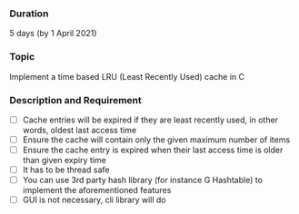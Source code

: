 ### Duration

5 days (by 1 April 2021)

### Topic

Implement a time based LRU (Least Recently Used) cache in C

### Description and Requirement

- [ ] Cache entries will be expired if they are least recently used, in other words, oldest last access time
- [ ] Ensure the cache will contain only the given maximum number of items
- [ ] Ensure the cache entry is expired when their last access time is older than given expiry time
- [ ] It has to be thread safe
- [ ] You can use 3rd party hash library (for instance G Hashtable) to implement the aforementioned features
- [ ] GUI is not necessary, cli library will do
